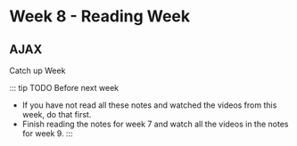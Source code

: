 # Week 8 - Reading Week 

## AJAX

Catch up Week


::: tip TODO Before next week

- If you have not read all these notes and watched the videos from this week, do that first.
- Finish reading the notes for week 7 and watch all the videos in the notes for week 9.
  :::
